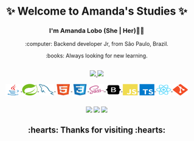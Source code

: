 <h1 align="center"> ✨ Welcome to Amanda's Studies ✨</h1>

 <h3 align="center"> I'm Amanda Lobo (She | Her)👩‍💻</h3>

<p align="center">:computer:  Backend developer Jr, from São Paulo, Brazil.
<p align="center">:books: Always looking for new learning.

 ##

<div align="center">
   <a href="https://github.com/amanda-lobo">
   <img height="150em" src="https://github-readme-stats.vercel.app/api?username=amanda-lobo&show_icons=true&theme=tokyonight&include_all_commits=true&hide_border=true&layout=compact&hide=issues,contribs&bg_color=00000000"/>
   <img height="160em" src="https://github-readme-stats.vercel.app/api/top-langs/?username=amanda-lobo&layout=compact&langs_count=6&hide_border=true&theme=tokyonight&bg_color=00000000"/>
</div>
</div>
 

 
 <div align="center" style="display: inline_block"><br>
  <img align="center" alt="Amanda-Java" height="30" width="40" src="https://raw.githubusercontent.com/devicons/devicon/master/icons/java/java-original.svg">
  <img align="center" alt="Amanda-Spring" height="30" width="40" src="https://raw.githubusercontent.com/devicons/devicon/master/icons/spring/spring-original.svg">
  <img align="center" alt="Amanda-MySQL" height="30" width="40" src="https://raw.githubusercontent.com/devicons/devicon/master/icons/mysql/mysql-original.svg">
  <img align="center" alt="Amanda-HTML" height="30" width="40" src="https://raw.githubusercontent.com/devicons/devicon/master/icons/html5/html5-original.svg">
  <img align="center" alt="Amanda-CSS" height="30" width="40" src="https://raw.githubusercontent.com/devicons/devicon/master/icons/css3/css3-original.svg">
  <img align="center" alt="Amanda-SASS" height="30" width="40" src="https://raw.githubusercontent.com/devicons/devicon/master/icons/sass/sass-original.svg">
  <img align="center" alt="Amanda-Bootstrap" height="30" width="40" src="https://raw.githubusercontent.com/devicons/devicon/master/icons/bootstrap/bootstrap-plain.svg">
  <img align="center" alt="Amanda-Js" height="30" width="40" src="https://raw.githubusercontent.com/devicons/devicon/master/icons/javascript/javascript-plain.svg">
  <img align="center" alt="Amanda-Ts" height="30" width="40" src="https://raw.githubusercontent.com/devicons/devicon/master/icons/typescript/typescript-plain.svg">
  <img align="center" alt="Amanda-React" height="30" width="40" src="https://raw.githubusercontent.com/devicons/devicon/master/icons/react/react-original.svg">
  <img align="center" alt="Amanda-Git" height="30" width="40" src="https://raw.githubusercontent.com/devicons/devicon/master/icons/git/git-original.svg">
</div>
 
 ##

 <p align="center">
 <a href="https://www.linkedin.com/in/amandag-lobo/" target="_blank"><img src="https://img.shields.io/badge/-LinkedIn-%230077B5?style=for-the-badge&logo=linkedin&logoColor=white" target="_blank"></a>
  <a href = "mailto:amandalobo.ag@gmail.com"><img src="https://img.shields.io/badge/-Gmail-%23333?style=for-the-badge&logo=gmail&logoColor=white" target="_blank"></a>
  <a href="https://discordapp.com/users/760601146276184145" target="_blank"><img src="https://img.shields.io/badge/Discord-7289DA?style=for-the-badge&logo=discord&logoColor=white" target="_blank"></a>
</p>

<h2 align="center">:hearts: Thanks for visiting :hearts:</h2>
